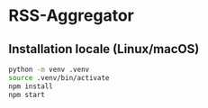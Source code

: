 # RSS-Aggregator
## Installation locale (Linux/macOS)
```bash
python -m venv .venv
source .venv/bin/activate
npm install
npm start  
